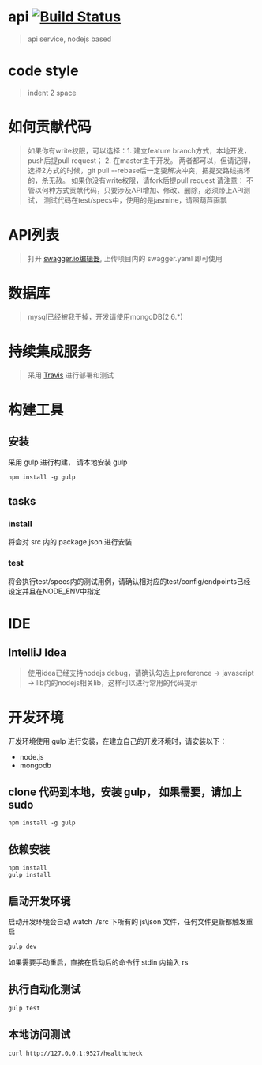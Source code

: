 # api [![Build Status](https://travis-ci.org/yobook/api.svg?branch=master)](https://travis-ci.org/yobook/api)
> api service, nodejs based

# code style
> indent 2 space

# 如何贡献代码
> 如果你有write权限，可以选择：1. 建立feature branch方式，本地开发，push后提pull request； 2. 在master主干开发。
两者都可以，但请记得，选择2方式的时候，git pull --rebase后一定要解决冲突，把提交路线搞坏的，杀无赦。
如果你没有write权限，请fork后提pull request
请注意：
不管以何种方式贡献代码，只要涉及API增加、修改、删除，必须带上API测试， 测试代码在test/specs中，使用的是jasmine，请照葫芦画瓢

# API列表
> 打开 [swagger.io编辑器](http://editor.swagger.io/#/edit), 上传项目内的 swagger.yaml 即可使用

# 数据库
> mysql已经被我干掉，开发请使用mongoDB(2.6.*)

# 持续集成服务
> 采用 [Travis](http://travis-ci.org) 进行部署和测试

# 构建工具
## 安装
采用 gulp 进行构建， 请本地安装 gulp
```
npm install -g gulp
```
## tasks
### install
将会对 src 内的 package.json 进行安装
### test
将会执行test/specs内的测试用例，请确认相对应的test/config/endpoints已经设定并且在NODE_ENV中指定
# IDE
## IntelliJ Idea
> 使用idea已经支持nodejs debug，请确认勾选上preference -> javascript -> lib内的nodejs相关lib，这样可以进行常用的代码提示

# 开发环境
开发环境使用 gulp 进行安装，在建立自己的开发环境时，请安装以下：
* node.js
* mongodb

## clone 代码到本地，安装 gulp， 如果需要，请加上 sudo
```
npm install -g gulp
```
## 依赖安装
```
npm install
gulp install
```
## 启动开发环境
启动开发环境会自动 watch ./src 下所有的 js\json 文件，任何文件更新都触发重启
```
gulp dev
```
如果需要手动重启，直接在启动后的命令行 stdin 内输入 rs
## 执行自动化测试
```
gulp test
```
## 本地访问测试
```
curl http://127.0.0.1:9527/healthcheck
```
